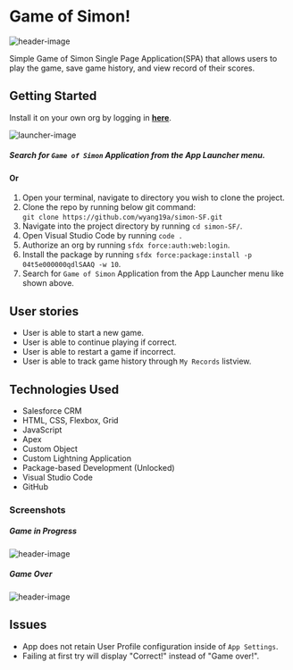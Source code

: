 # Game of Simon!
![header-image](https://imgur.com/HXt5EjN.png)

Simple Game of Simon Single Page Application(SPA) that allows users to play the game, save game history, and view record of their scores. 

## Getting Started
Install it on your own org by logging in **[here](https://login.salesforce.com/packaging/installPackage.apexp?p0=04t5e000000qdlSAAQ)**.  

![launcher-image](https://imgur.com/iw5Jw4o.png)
##### Search for `Game of Simon` Application from the App Launcher menu.

#### Or

1. Open your terminal, navigate to directory you wish to clone the project.
2. Clone the repo by running below git command:  
`git clone https://github.com/wyang19a/simon-SF.git`
3. Navigate into the project directory by running `cd simon-SF/`.
4. Open Visual Studio Code by running `code .`
5. Authorize an org by running `sfdx force:auth:web:login`.
6. Install the package by running `sfdx force:package:install -p 04t5e000000qdlSAAQ -w 10`.
7. Search for `Game of Simon` Application from the App Launcher menu like shown above.

## User stories
- User is able to start a new game.
- User is able to continue playing if correct.
- User is able to restart a game if incorrect.
- User is able to track game history through `My Records` listview.

## Technologies Used
- Salesforce CRM
- HTML, CSS, Flexbox, Grid
- JavaScript
- Apex
- Custom Object
- Custom Lightning Application
- Package-based Development (Unlocked)
- Visual Studio Code
- GitHub

### Screenshots  
##### Game in Progress
![header-image](https://imgur.com/Eu5G9iE.png)

##### Game Over
![header-image](https://imgur.com/P0rIZu9.png)

## Issues
- App does not retain User Profile configuration inside of `App Settings`.
- Failing at first try will display "Correct!" instead of "Game over!".